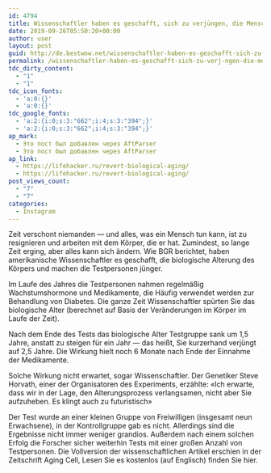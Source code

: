```yaml
---
id: 4794
title: Wissenschaftler haben es geschafft, sich zu verjüngen, die Menschen mit Medikamenten
date: 2019-09-26T05:50:20+00:00
author: user
layout: post
guid: http://de.bestwow.net/wissenschaftler-haben-es-geschafft-sich-zu-verj-ngen-die-menschen-mit-medikamenten/
permalink: /wissenschaftler-haben-es-geschafft-sich-zu-verj-ngen-die-menschen-mit-medikamenten/
tdc_dirty_content:
  - "1"
  - "1"
tdc_icon_fonts:
  - 'a:0:{}'
  - 'a:0:{}'
tdc_google_fonts:
  - 'a:2:{i:0;s:3:"662";i:4;s:3:"394";}'
  - 'a:2:{i:0;s:3:"662";i:4;s:3:"394";}'
ap_mark:
  - Это пост был добавлен через AftParser
  - Это пост был добавлен через AftParser
ap_link:
  - https://lifehacker.ru/revert-biological-aging/
  - https://lifehacker.ru/revert-biological-aging/
post_views_count:
  - "7"
  - "7"
categories:
  - Instagram
---
```

Zeit verschont niemanden — und alles, was ein Mensch tun kann, ist zu resignieren und arbeiten mit dem Körper, die er hat. Zumindest, so lange Zeit erging, aber alles kann sich ändern. Wie BGR berichtet, haben amerikanische Wissenschaftler es geschafft, die biologische Alterung des Körpers und machen die Testpersonen jünger.

Im Laufe des Jahres die Testpersonen nahmen regelmäßig Wachstumshormone und Medikamente, die Häufig verwendet werden zur Behandlung von Diabetes. Die ganze Zeit Wissenschaftler spürten Sie das biologische Alter (berechnet auf Basis der Veränderungen im Körper im Laufe der Zeit).

Nach dem Ende des Tests das biologische Alter Testgruppe sank um 1,5 Jahre, anstatt zu steigen für ein Jahr — das heißt, Sie kurzerhand verjüngt auf 2,5 Jahre. Die Wirkung hielt noch 6 Monate nach Ende der Einnahme der Medikamente.

Solche Wirkung nicht erwartet, sogar Wissenschaftler. Der Genetiker Steve Horvath, einer der Organisatoren des Experiments, erzählte: «Ich erwarte, dass wir in der Lage, den Alterungsprozess verlangsamen, nicht aber Sie aufzuheben. Es klingt auch zu futuristisch»

Der Test wurde an einer kleinen Gruppe von Freiwilligen (insgesamt neun Erwachsene), in der Kontrollgruppe gab es nicht. Allerdings sind die Ergebnisse nicht immer weniger grandios. Außerdem nach einem solchen Erfolg die Forscher sicher weiterhin Tests mit einer großen Anzahl von Testpersonen. Die Vollversion der wissenschaftlichen Artikel erschien in der Zeitschrift Aging Cell, Lesen Sie es kostenlos (auf Englisch) finden Sie hier.
